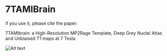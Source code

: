 # 7TAMIBrain

if you use it, please cite the paper:

7TAMIbrain: a High-Resolution MP2Rage Template, Deep Grey Nuclei Atlas and Unbiaised T1 maps at 7 Tesla


![Alt text](fsleyes.jpg?raw=true "FSLEYES")

